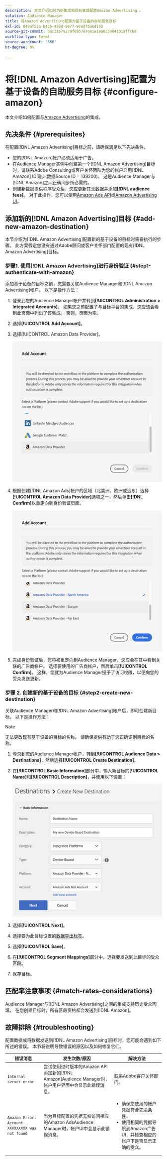 ```yaml
---
description: 本文介绍如何为新集成和现有集成配置Amazon Advertising 。
solution: Audience Manager
title: 将Amazon Advertising配置为基于设备的自助服务目标
exl-id: 049af52a-b425-493d-9e77-9ced7ba6d168
source-git-commit: bac3167927af0957e7081e1ea653464101affcb8
workflow-type: tm+mt
source-wordcount: '566'
ht-degree: 0%

---
```


# 将[!DNL Amazon Advertising]配置为基于设备的自助服务目标 {#configure-amazon}

本文介绍如何配置与[Amazon Advertising](https://advertising.amazon.com/API/docs/en-us)的集成。

## 先决条件 {#prerequisites}

在配置[!DNL Amazon Advertising]目标之前，请确保满足以下先决条件。

* 您的[!DNL Amazon]帐户必须适用于广告。
* 在Audience Manager实例中创建第一个[!DNL Amazon Advertising]目标时，请联系Adobe Consulting或客户关怀团队为您的帐户启用[!DNL Amazon] ID同步(数据Source ID = 139200)。 这是Audience Manager与[!DNL Amazon]之间正确同步所必需的。
* 创建新数据提供程序受众后，您应[更新其元数据](https://advertising.amazon.com/API/docs/en-us/data-provider/openapi#tag/Metadata/paths/~1v2~1dp~1audiencemetadata~1%7BaudienceId%7D/put)并添加&#x200B;**[!DNL audience fees]**。 对于此操作，您可以使用[Amazon Ads API](https://advertising.amazon.com/API/docs/en-us/guides/onboarding/apply-for-access)或[Amazon Advertising UI](https://advertising.amazon.com/)。

## 添加新的[!DNL Amazon Advertising]目标 {#add-new-amazon-destination}

本节介绍为[!DNL Amazon Advertising]配置新的基于设备的目标时需要执行的步骤。 此方案假定您没有通过Adobe顾问或客户关怀部门配置的现有[!DNL Amazon Advertising]目标。

### 步骤1. 使用[!DNL Amazon Advertising]进行身份验证 {#step1-authenticate-with-amazon}

添加基于设备的目标之前，您需要关联Audience Manager和[!DNL Amazon Advertising]帐户。 以下是操作方法：

1. 登录到您的Audience Manager帐户并转到&#x200B;**[!UICONTROL Administration > Integrated Accounts]**。 如果您之前配置了与目标平台的集成，您应该会看到此页面中列出了该集成。 否则，页面为空。
1. 选择&#x200B;**[!UICONTROL Add Account]**。
1. 选择[!UICONTROL Amazon Data Provider]。

   ![集成平台](assets/dbd-amazon-without-options.png)

1. 根据创建[!DNL Amazon Ads]帐户的区域（北美洲、欧洲或远东）选择&#x200B;**[!UICONTROL Amazon Data Provider]**&#x200B;选项之一，然后单击&#x200B;**[!DNL Confirm]**&#x200B;以重定向到身份验证页面。

   ![集成平台](assets/dbd-amazon-with-options.png)

1. 完成身份验证后，您将被重定向到Audience Manager，您应会在其中看到关联的广告商帐户。 选择要使用的广告商帐户，然后单击&#x200B;**[!UICONTROL Confirm]**。 这样，您就为Audience Manager授予了访问权限，以便向您的受众发送更新。

### 步骤 2. 创建新的基于设备的目标 {#step2-create-new-destination}

关联Audience Manager和[!DNL Amazon Advertising]帐户后，即可创建新目标。 以下是操作方法：

>[!NOTE]
>
>无法更改现有基于设备的目标的名称。 请确保提供有助于您正确识别目标的名称。

1. 登录到您的Audience Manager帐户，转到&#x200B;**[!UICONTROL Audience Data > Destinations]**，然后选择&#x200B;**[!UICONTROL Create Destination]**。
1. 在&#x200B;**[!UICONTROL Basic Information]**&#x200B;部分中，输入新目标的&#x200B;**[!UICONTROL Name]**&#x200B;和&#x200B;**[!UICONTROL Description]**，并使用以下设置：

   ![设置](assets/dbd-new-account-amazon.png)

1. 选择&#x200B;**[!UICONTROL Next]**。
1. 选择要为此目标设置的[数据导出标签](/help/using/features/data-export-controls.md#controls-labels)。
1. 选择&#x200B;**[!UICONTROL Save]**。
1. 在&#x200B;**[!UICONTROL Segment Mappings]**&#x200B;部分中，选择要发送到此目标的受众区段。
1. 保存目标。

## 匹配率注意事项 {#match-rates-considerations}

Audience Manager与[!DNL Amazon Advertising]之间的集成支持历史受众回填。 在您创建目标时，所有区段资格都会发送到[!DNL Amazon]。

## 故障排除 {#troubleshooting}

配置数据或将数据发送到[!DNL Amazon Advertising]目标时，您可能会遇到如下所述的错误。 本节将说明导致错误的原因以及如何修复它们。

| 错误消息 | 发生次数/原因 | 解决方法 |
|---|---|---|
| `Internal server error` | 尝试使用过时版本的Amazon API添加新的[!DNL Amazon]Audience Manager时，帐户用户界面中会显示此错误消息。 | 联系Adobe客户关怀部门。 |
| `Amazon Error: Account XXXXXXXXX was not found` | 当为目标配置的凭据无权访问相应的Amazon AdsAudience Manager时，帐户UI中会显示此错误消息。 | <ul><li>确保您使用的帐户凭据符合[先决条件](#prerequisites)。</li><li>使用相同的凭据导航到Amazon广告UI，并检查相应的帐户下是否显示正确的受众。 </li></ul> |
